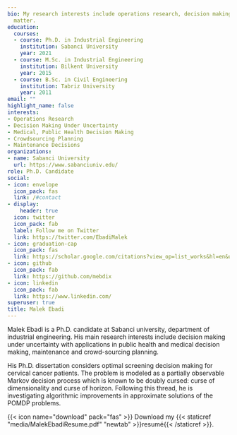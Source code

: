 ```yaml
---
bio: My research interests include operations research, decision making under uncertainty with special focus on public health and medical decision making, decision making in crowdsourcing platforms, and maintenance. 
  matter.
education:
  courses:
  - course: Ph.D. in Industrial Engineering
    institution: Sabanci University
    year: 2021
  - course: M.Sc. in Industrial Engineering
    institution: Bilkent University
    year: 2015
  - course: B.Sc. in Civil Engineering
    institution: Tabriz University
    year: 2011
email: ""
highlight_name: false
interests:
- Operations Research
- Decision Making Under Uncertainty
- Medical, Public Health Decision Making
- Crowdsourcing Planning
- Maintenance Decisions
organizations:
- name: Sabanci University
  url: https://www.sabanciuniv.edu/
role: Ph.D. Candidate
social:
- icon: envelope
  icon_pack: fas
  link: /#contact
- display:
    header: true
  icon: twitter
  icon_pack: fab
  label: Follow me on Twitter
  link: https://twitter.com/EbadiMalek
- icon: graduation-cap
  icon_pack: fas
  link: https://scholar.google.com/citations?view_op=list_works&hl=en&user=7X6CzPgAAAAJ
- icon: github
  icon_pack: fab
  link: https://github.com/mebdix
- icon: linkedin
  icon_pack: fab
  link: https://www.linkedin.com/
superuser: true
title: Malek Ebadi
---
```


Malek Ebadi is a Ph.D. candidate at Sabanci university, department of industrial engineering. His main research interests include decision making under uncertainty with applications in public health and medical decision making, maintenance and crowd-sourcing planning.

His Ph.D. dissertation considers optimal screening decision making for cervical cancer patients. The problem is modeled as a partially observable Markov decision process which is known to be doubly cursed: curse of dimensionality and curse of horizon. Following this thread, he is investigating algorithmic improvements in approximate solutions of the POMDP problems.   

{{< icon name="download" pack="fas" >}} Download my {{< staticref "media/MalekEbadiResume.pdf" "newtab" >}}resumé{{< /staticref >}}.

